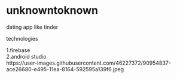 # unknowntoknown
dating app like tinder
<p>technologies</p>
1.firebase<br>
2.android studio
<br>
https://user-images.githubusercontent.com/46227372/90954837-ace26680-e495-11ea-8164-592595a139f6.jpeg
